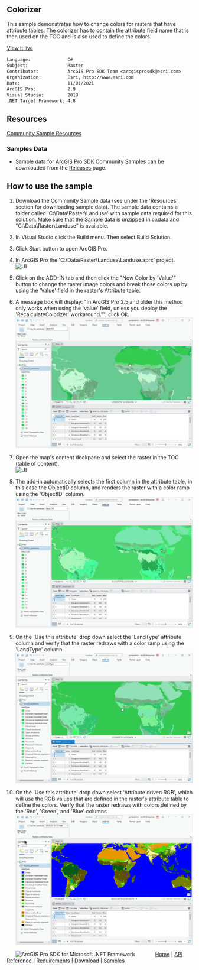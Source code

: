 ## Colorizer

<!-- TODO: Write a brief abstract explaining this sample -->
This sample demonstrates how to change colors for rasters that have attribute tables.  The colorizer has to contain the attribute field name that is then used on the TOC and is also used to define the colors.  
  


<a href="http://pro.arcgis.com/en/pro-app/sdk/" target="_blank">View it live</a>

<!-- TODO: Fill this section below with metadata about this sample-->
```
Language:              C#
Subject:               Raster
Contributor:           ArcGIS Pro SDK Team <arcgisprosdk@esri.com>
Organization:          Esri, http://www.esri.com
Date:                  11/01/2021
ArcGIS Pro:            2.9
Visual Studio:         2019
.NET Target Framework: 4.8
```

## Resources

[Community Sample Resources](https://github.com/Esri/arcgis-pro-sdk-community-samples#resources)

### Samples Data

* Sample data for ArcGIS Pro SDK Community Samples can be downloaded from the [Releases](https://github.com/Esri/arcgis-pro-sdk-community-samples/releases) page.  

## How to use the sample
<!-- TODO: Explain how this sample can be used. To use images in this section, create the image file in your sample project's screenshots folder. Use relative url to link to this image using this syntax: ![My sample Image](FacePage/SampleImage.png) -->
1. Download the Community Sample data (see under the 'Resources' section for downloading sample data).  The sample data contains a folder called 'C:\Data\Raster\Landuse' with sample data required for this solution.  Make sure that the Sample data is unzipped in c:\data and "C:\Data\Raster\Landuse" is available.  
1. In Visual Studio click the Build menu. Then select Build Solution.  
1. Click Start button to open ArcGIS Pro.  
1. In ArcGIS Pro the 'C:\Data\Raster\Landuse\Landuse.aprx' project.    
![UI](Screenshots/Screen1.png)  
  
1. Click on the ADD-IN tab and then click the "New Color by 'Value'" button to change the raster image colors and break those colors up by using the 'Value' field in the raster's Attribute table.    
1. A message box will display: "In ArcGIS Pro 2.5 and older this method only works when using the 'value' field, unless you deploy the 'RecalculateColorizer' workaround."", click Ok.  
![UI](Screenshots/Screen2.png)  
  
1. Open the map's content dockpane and select the raster in the TOC (table of content).  
![UI](Screenshots/Screen3.png)  
  
1. The add-in automatically selects the first column in the attribute table, in this case the ObjectID column, and renders the raster with a color ramp using the 'ObjectID' column.  
![UI](Screenshots/Screen4.png)  
  
1. On the 'Use this attribute' drop down select the 'LandType' attribute column and verify that the raster redraws with a color ramp using the 'LandType' column.  
![UI](Screenshots/Screen5.png)  
  
1. On the 'Use this attribute' drop down select 'Attribute driven RGB', which will use the RGB values that are defined in the raster's attribute table to define the colors.  Verify that the raster redraws with colors defined by the 'Red', 'Green', and 'Blue' columns.  
![UI](Screenshots/Screen6.png)  
  


<!-- End -->

&nbsp;&nbsp;&nbsp;&nbsp;&nbsp;&nbsp;<img src="https://esri.github.io/arcgis-pro-sdk/images/ArcGISPro.png"  alt="ArcGIS Pro SDK for Microsoft .NET Framework" height = "20" width = "20" align="top"  >
&nbsp;&nbsp;&nbsp;&nbsp;&nbsp;&nbsp;&nbsp;&nbsp;&nbsp;&nbsp;&nbsp;&nbsp;
[Home](https://github.com/Esri/arcgis-pro-sdk/wiki) | <a href="https://pro.arcgis.com/en/pro-app/latest/sdk/api-reference" target="_blank">API Reference</a> | [Requirements](https://github.com/Esri/arcgis-pro-sdk/wiki#requirements) | [Download](https://github.com/Esri/arcgis-pro-sdk/wiki#installing-arcgis-pro-sdk-for-net) | <a href="https://github.com/esri/arcgis-pro-sdk-community-samples" target="_blank">Samples</a>
